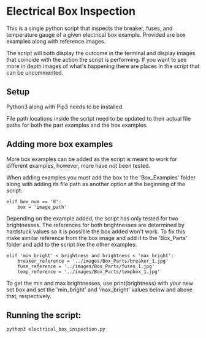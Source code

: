 # Electrical Box Inspection
This is a single python script that inspects the breaker, fuses, and temperature gauge of a given electrical box example. Provided are box examples along with reference images. 

The script will both display the outcome in the terminal and display images that coincide with the action the script is performing. If you want to see more in depth images of what's happening there are places in the script that can be uncommented.

## Setup
Python3 along with Pip3 needs to be installed.

File path locations inside the script need to be updated to their actual file paths for both the part examples and the box examples.

## Adding more box examples
More box examples can be added as the script is meant to work for different examples, however, more have not been tested. 

When adding examples you must add the box to the 'Box_Examples' folder along with adding its file path as another option at the beginning of the script:
```
elif box_num == '8': 
    box = 'image_path'
```
Depending on the example added, the script has only tested for two brightnesses. The references for both brightnesses are determined by hardstuck values so it is possible the box added won't work. To fix this make similar reference from the box image and add it to the 'Box_Parts' folder and add to the script like the other examples:

```
elif 'min_bright' < brightness and brightness < 'max_bright':
    breaker_reference = '../images/Box_Parts/breaker_1.jpg'
    fuse_reference = '../images/Box_Parts/fuses_1.jpg'
    temp_reference = '../images/Box_Parts/tempbox_1.jpg'
```

To get the min and max brightnesses, use print(brightness) with your new set box and set the 'min_bright' and 'max_bright' values below and above that, respectively.

## Running the script:
```
python3 electrical_box_inspection.py 
```
